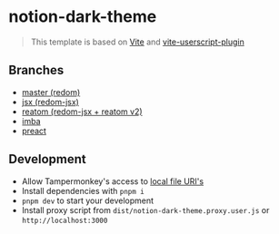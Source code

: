 # notion-dark-theme

> This template is based on [Vite](https://vitejs.dev) and [vite-userscript-plugin](https://github.com/crashmax-dev/vite-userscript-plugin)

## Branches

- [master (redom)](https://github.com/crashmax-dev/notion-dark-theme)
- [jsx (redom-jsx)](https://github.com/crashmax-dev/notion-dark-theme/tree/jsx)
- [reatom (redom-jsx + reatom v2)](https://github.com/crashmax-dev/notion-dark-theme/tree/reatom)
- [imba](https://github.com/crashmax-dev/notion-dark-theme/tree/imba)
- [preact](https://github.com/crashmax-dev/notion-dark-theme/tree/preact)

## Development

- Allow Tampermonkey's access to [local file URI's](https://tampermonkey.net/faq.php?ext=dhdg#Q204)
- Install dependencies with `pnpm i`
- `pnpm dev` to start your development
- Install proxy script from `dist/notion-dark-theme.proxy.user.js` or `http://localhost:3000`
